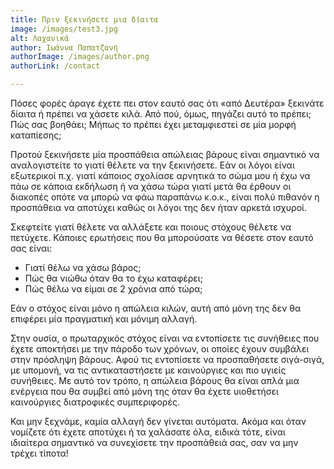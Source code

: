 ```yaml
---
title: Πριν ξεκινήσετε μια δίαιτα
image: /images/test3.jpg
alt: Λαχανικά
author: Ιωάννα Παπατζανή
authorImage: /images/author.png
authorLink: /contact

---
```


Πόσες φορές άραγε έχετε πει στον εαυτό σας ότι  «από Δευτέρα» ξεκινάτε δίαιτα ή πρέπει να χάσετε κιλά. Από πού, όμως, πηγάζει αυτό το πρέπει; Πώς σας βοηθάει; Μήπως το πρέπει έχει μεταμφιεστεί σε μία μορφή καταπίεσης; 

Προτού ξεκινήσετε μία προσπάθεια απώλειας βάρους είναι σημαντικό να αναλογιστείτε το γιατί θέλετε να την ξεκινήσετε. Εάν οι λόγοι είναι εξωτερικοί π.χ. γιατί κάποιος σχολίασε αρνητικά το σώμα μου ή έχω να πάω σε κάποια εκδήλωση ή να χάσω τώρα γιατί μετά θα έρθουν οι διακοπές οπότε να μπορώ να φάω παραπάνω κ.ο.κ., είναι πολύ πιθανόν η προσπάθεια να αποτύχει καθώς οι λόγοι της δεν ήταν αρκετά ισχυροί.

Σκεφτείτε γιατί θέλετε να αλλάξετε και ποιους στόχους θέλετε να πετύχετε. Κάποιες ερωτήσεις που θα μπορούσατε να θέσετε στον εαυτό σας είναι:

- Γιατί θέλω να χάσω βάρος;
- Πώς θα νιώθω όταν θα το έχω καταφέρει; 
- Πώς θέλω να είμαι σε 2 χρόνια από τώρα;

Εάν ο στόχος είναι μόνο η απώλεια κιλών, αυτή από μόνη της δεν θα επιφέρει μία πραγματική και μόνιμη αλλαγή.

Στην ουσία, ο πρωταρχικός στόχος είναι να εντοπίσετε τις συνήθειες που έχετε αποκτήσει με την πάροδο των χρόνων, οι οποίες έχουν συμβάλει στην πρόσληψη βάρους.  Αφού τις εντοπίσετε να προσπαθήσετε σιγά-σιγά, με υπομονή, να τις αντικαταστήσετε με καινούργιες και πιο υγιείς συνήθειες. Με αυτό τον τρόπο, η απώλεια βάρους θα είναι απλά μια ενέργεια που θα συμβεί από μόνη της όταν θα έχετε υιοθετήσει καινούργιες διατροφικές συμπεριφορές.

Και μην ξεχνάμε, καμία αλλαγή δεν γίνεται αυτόματα.  Ακόμα και όταν νομίζετε ότι έχετε αποτύχει ή τα χαλάσατε όλα, ειδικά τότε, είναι ιδιαίτερα σημαντικό να συνεχίσετε την προσπάθειά σας, σαν να μην τρέχει τίποτα! 
